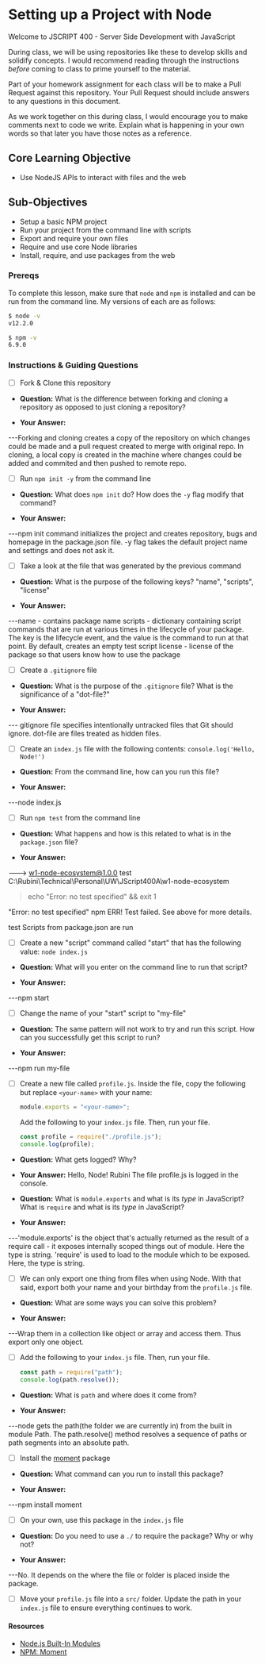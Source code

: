 # Setting up a Project with Node

Welcome to JSCRIPT 400 - Server Side Development with JavaScript

During class, we will be using repositories like these to develop skills and solidify concepts. I would recommend reading through the instructions _before_ coming to class to prime yourself to the material.

Part of your homework assignment for each class will be to make a Pull Request against this repository. Your Pull Request should include answers to any questions in this document.

As we work together on this during class, I would encourage you to make comments next to code we write. Explain what is happening in your own words so that later you have those notes as a reference.

## Core Learning Objective

- Use NodeJS APIs to interact with files and the web

## Sub-Objectives

- Setup a basic NPM project
- Run your project from the command line with scripts
- Export and require your own files
- Require and use core Node libraries
- Install, require, and use packages from the web

### Prereqs

To complete this lesson, make sure that `node` and `npm` is installed and can be run from the command line. My versions of each are as follows:

```bash
$ node -v
v12.2.0

$ npm -v
6.9.0
```

### Instructions & Guiding Questions

- [ ] Fork & Clone this repository

* **Question:** What is the difference between forking and cloning a repository as opposed to just cloning a repository?

* **Your Answer:**

---Forking and cloning creates a copy of the repository on which changes could be made and a pull request created to merge with original repo. In cloning, a local copy is created in the machine where changes could be added and commited and then pushed to remote repo.

- [ ] Run `npm init -y` from the command line

* **Question:** What does `npm init` do? How does the `-y` flag modify that command?

* **Your Answer:**

---npm init command initializes the project and creates repository, bugs and homepage in the package.json file. -y flag takes the default project name and settings and does not ask it.

- [ ] Take a look at the file that was generated by the previous command

* **Question:** What is the purpose of the following keys? "name", "scripts", "license"

* **Your Answer:**

---name - contains package name
scripts - dictionary containing script commands that are run at various times in the lifecycle of your package. The key is the lifecycle event, and the value is the command to run at that point. By default, creates an empty test script
license - license of the package so that users know how to use the package

- [ ] Create a `.gitignore` file

* **Question:** What is the purpose of the `.gitignore` file? What is the significance of a "dot-file?"

* **Your Answer:**

--- gitignore file specifies intentionally untracked files that Git should ignore. dot-file are files treated as hidden files.

- [ ] Create an `index.js` file with the following contents: `console.log('Hello, Node!')`

* **Question:** From the command line, how can you run this file?

* **Your Answer:**

---node index.js

- [ ] Run `npm test` from the command line

* **Question:** What happens and how is this related to what is in the `package.json` file?

* **Your Answer:**

---> w1-node-ecosystem@1.0.0 test C:\Rubini\Technical\Personal\UW\JScript400A\w1-node-ecosystem

> echo "Error: no test specified" && exit 1

"Error: no test specified"
npm ERR! Test failed. See above for more details.

test Scripts from package.json are run

- [ ] Create a new "script" command called "start" that has the following value: `node index.js`

* **Question:** What will you enter on the command line to run that script?

* **Your Answer:**

---npm start

- [ ] Change the name of your "start" script to "my-file"

* **Question:** The same pattern will not work to try and run this script. How can you successfully get this script to run?

* **Your Answer:**

---npm run my-file

- [ ] Create a new file called `profile.js`. Inside the file, copy the following but replace `<your-name>` with your name:

  ```js
  module.exports = "<your-name>";
  ```

  Add the following to your `index.js` file. Then, run your file.

  ```js
  const profile = require("./profile.js");
  console.log(profile);
  ```

* **Question:** What gets logged? Why?

* **Your Answer:**
  Hello, Node!
  Rubini
  The file profile.js is logged in the console.

- **Question:** What is `module.exports` and what is its _type_ in JavaScript? What is `require` and what is its _type_ in JavaScript?

- **Your Answer:**

---'module.exports' is the object that's actually returned as the result of a require call - it exposes internally scoped things out of module. Here the type is string.
'require' is used to load to the module which to be exposed. Here, the type is string.

- [ ] We can only export one thing from files when using Node. With that said, export both your name and your birthday from the `profile.js` file.

* **Question:** What are some ways you can solve this problem?

* **Your Answer:**

---Wrap them in a collection like object or array and access them. Thus export only one object.

- [ ] Add the following to your `index.js` file. Then, run your file.
  ```js
  const path = require("path");
  console.log(path.resolve());
  ```

* **Question:** What is `path` and where does it come from?

* **Your Answer:**

---node gets the path(the folder we are currently in) from the built in module Path. The path.resolve() method resolves a sequence of paths or path segments into an absolute path.

- [ ] Install the [moment](https://www.npmjs.com/package/moment) package

* **Question:** What command can you run to install this package?

* **Your Answer:**

---npm install moment

- [ ] On your own, use this package in the `index.js` file

* **Question:** Do you need to use a `./` to require the package? Why or why not?

* **Your Answer:**

---No. It depends on the where the file or folder is placed inside the package.

- [ ] Move your `profile.js` file into a `src/` folder. Update the path in your `index.js` file to ensure everything continues to work.

#### Resources

- [Node.js Built-In Modules](https://nodejs.org/dist/latest-v12.x/docs/api/)
- [NPM: Moment](https://www.npmjs.com/package/moment)
